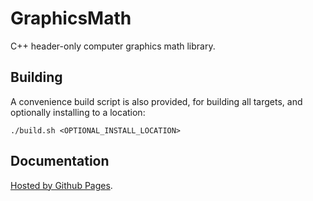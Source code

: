 # GraphicsMath

C++ header-only computer graphics math library.

## Building

A convenience build script is also provided, for building all targets, and optionally installing to a location:
```
./build.sh <OPTIONAL_INSTALL_LOCATION>
```

## Documentation

[Hosted by Github Pages](https://moddyz.github.io/GraphicsMath/).
